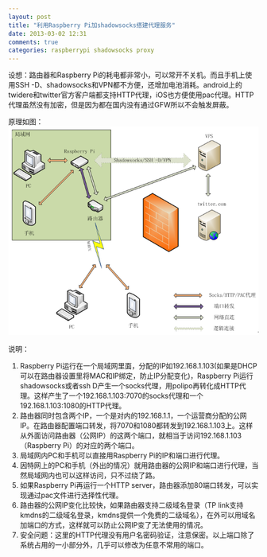 ```yaml
---
layout: post
title: "利用Raspberry Pi加shadowsocks搭建代理服务"
date: 2013-03-02 12:31
comments: true
categories: raspberrypi shadowsocks proxy
---
```


设想：路由器和Raspberry Pi的耗电都非常小，可以常开不关机。而且手机上使用SSH -D、shadowsocks和VPN都不方便，还增加电池消耗。android上的twidere和twitter官方客户端都支持HTTP代理，iOS也方便使用pac代理。HTTP代理虽然没有加密，但是因为都在国内没有通过GFW所以不会触发屏蔽。

原理如图：  
![Raspberry Pi代理原理图](/static/images/2013/03/RaspberryPiProxy.png)

说明：  
1. Raspberry Pi运行在一个局域网里面，分配的IP如192.168.1.103(如果是DHCP可以在路由器设置里将MAC和IP绑定，防止IP分配变化)，Raspberry Pi运行shadowsocks或者ssh D产生一个socks代理，用polipo再转化成HTTP代理。这样产生了一个192.168.1.103:7070的socks代理和一个192.168.1.103:1080的HTTP代理。  
2. 路由器同时包含两个IP，一个是对内的192.168.1.1，一个运营商分配的公网IP。在路由器配置端口转发，将7070和1080都转发到192.168.1.103上。这样从外面访问路由器（公网IP）的这两个端口，就相当于访问192.168.1.103（Raspberry Pi）的对应的两个端口。  
3. 局域网内PC和手机可以直接用Raspberry Pi的IP和端口进行代理。  
4. 因特网上的PC和手机（外出的情况）就用路由器的公网IP和端口进行代理，当然局域网内也可以这样访问，只不过绕了路。  
5. 如果Raspberry Pi再运行一个HTTP server，路由器添加80端口转发，可以实现通过pac文件进行选择性代理。  
6. 路由器的公网IP变化比较快，如果路由器支持二级域名登录（TP link支持kmdns的二级域名登录，kmdns提供一个免费的二级域名），在外可以用域名加端口的方式，这样就可以防止公网IP变了无法使用的情况。  
7. 安全问题：这里的HTTP代理没有用户名密码验证，注意保密。以上端口除了系统占用的一小部分外，几乎可以修改为任意不常用的端口。  
